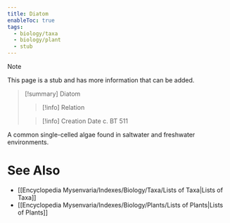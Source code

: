 ```yaml
---
title: Diatom
enableToc: true
tags:
  - biology/taxa
  - biology/plant
  - stub
---
```


> [!note]
> This page is a stub and has more information that can be added.

> [!summary] Diatom
> > [!info] Relation
>
> > [!info] Creation Date
> > c. BT 511

A common single-celled algae found in saltwater and freshwater environments.

# See Also
- [[Encyclopedia Mysenvaria/Indexes/Biology/Taxa/Lists of Taxa|Lists of Taxa]]
- [[Encyclopedia Mysenvaria/Indexes/Biology/Plants/Lists of Plants|Lists of Plants]]
